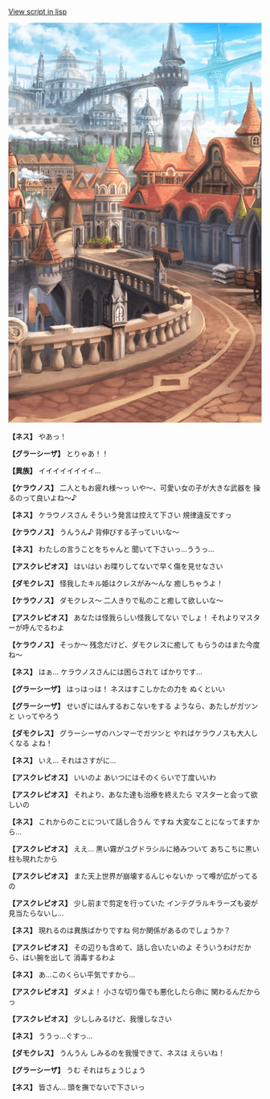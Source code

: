[View script in lisp](../scripts/210141013.txt)

![town.png](../images/backgrounds/town.png)

**【ネス】**
やあっ！

**【グラーシーザ】**
とりゃあ！！

**【異族】**
イイイイイイイイ…

**【ケラウノス】**
二人ともお疲れ様～っ
いや～、可愛い女の子が大きな武器を
操るのって良いよね～♪

**【ネス】**
ケラウノスさん
そういう発言は控えて下さい
規律違反ですっ

**【ケラウノス】**
うんうん♪
背伸びする子っていいな～

**【ネス】**
わたしの言うことをちゃんと
聞いて下さいっ…ううっ…

**【アスクレピオス】**
はいはい
お喋りしてないで早く傷を見せなさい

**【ダモクレス】**
怪我したキル姫はクレスがみ～んな
癒しちゃうよ！

**【ケラウノス】**
ダモクレス～
二人きりで私のこと癒して欲しいな～

**【アスクレピオス】**
あなたは怪我らしい怪我してない
でしょ！
それよりマスターが呼んでるわよ

**【ケラウノス】**
そっか～
残念だけど、ダモクレスに癒して
もらうのはまた今度ね～

**【ネス】**
はぁ…
ケラウノスさんには困らされて
ばかりです…

**【グラーシーザ】**
はっはっは！
ネスはすこしかたの力を
ぬくといい

**【グラーシーザ】**
せいぎにはんするおこないをする
ようなら、あたしがガツンと
いってやろう

**【ダモクレス】**
グラーシーザのハンマーでガツンと
やればケラウノスも大人しくなる
よね！

**【ネス】**
いえ…
それはさすがに…

**【アスクレピオス】**
いいのよ
あいつにはそのくらいで丁度いいわ

**【アスクレピオス】**
それより、あなた達も治療を終えたら
マスターと会って欲しいの

**【ネス】**
これからのことについて話し合うん
ですね
大変なことになってますから…

**【アスクレピオス】**
ええ…
黒い霧がユグドラシルに絡みついて
あちこちに黒い柱も現れたから

**【アスクレピオス】**
また天上世界が崩壊するんじゃないか
って噂が広がってるの

**【アスクレピオス】**
少し前まで剪定を行っていた
インテグラルキラーズも姿が
見当たらないし…

**【ネス】**
現れるのは異族ばかりですね
何か関係があるのでしょうか？

**【アスクレピオス】**
その辺りも含めて、話し合いたいのよ
そういうわけだから、はい腕を出して
消毒するわよ

**【ネス】**
あ…このくらい平気ですから…

**【アスクレピオス】**
ダメよ！
小さな切り傷でも悪化したら命に
関わるんだからっ

**【アスクレピオス】**
少ししみるけど、我慢しなさい

**【ネス】**
ううっ…ぐすっ…

**【ダモクレス】**
うんうん
しみるのを我慢できて、ネスは
えらいね！

**【グラーシーザ】**
うむ
それはちょうじょう

**【ネス】**
皆さん…
頭を撫でないで下さいっ